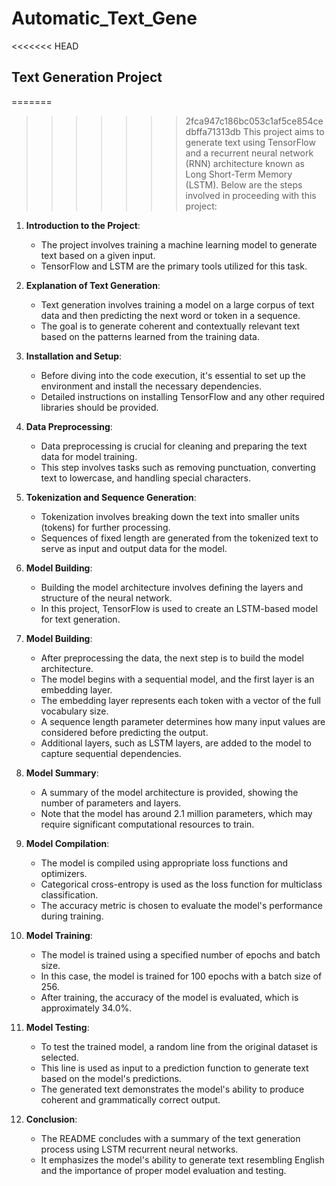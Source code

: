 # Automatic_Text_Gene

<<<<<<< HEAD

## Text Generation Project

=======
>>>>>>> 2fca947c186bc053c1af5ce854cedbffa71313db
This project aims to generate text using TensorFlow and a recurrent neural network (RNN) architecture known as Long Short-Term Memory (LSTM). Below are the steps involved in proceeding with this project:

1. **Introduction to the Project**:
   - The project involves training a machine learning model to generate text based on a given input.
   - TensorFlow and LSTM are the primary tools utilized for this task.

2. **Explanation of Text Generation**:
   - Text generation involves training a model on a large corpus of text data and then predicting the next word or token in a sequence.
   - The goal is to generate coherent and contextually relevant text based on the patterns learned from the training data.

3. **Installation and Setup**:
   - Before diving into the code execution, it's essential to set up the environment and install the necessary dependencies.
   - Detailed instructions on installing TensorFlow and any other required libraries should be provided.

4. **Data Preprocessing**:
   - Data preprocessing is crucial for cleaning and preparing the text data for model training.
   - This step involves tasks such as removing punctuation, converting text to lowercase, and handling special characters.

5. **Tokenization and Sequence Generation**:
   - Tokenization involves breaking down the text into smaller units (tokens) for further processing.
   - Sequences of fixed length are generated from the tokenized text to serve as input and output data for the model.

6. **Model Building**:
   - Building the model architecture involves defining the layers and structure of the neural network.
   - In this project, TensorFlow is used to create an LSTM-based model for text generation.


7. **Model Building**:
   - After preprocessing the data, the next step is to build the model architecture.
   - The model begins with a sequential model, and the first layer is an embedding layer.
   - The embedding layer represents each token with a vector of the full vocabulary size.
   - A sequence length parameter determines how many input values are considered before predicting the output.
   - Additional layers, such as LSTM layers, are added to the model to capture sequential dependencies.

8. **Model Summary**:
   - A summary of the model architecture is provided, showing the number of parameters and layers.
   - Note that the model has around 2.1 million parameters, which may require significant computational resources to train.

9. **Model Compilation**:
   - The model is compiled using appropriate loss functions and optimizers.
   - Categorical cross-entropy is used as the loss function for multiclass classification.
   - The accuracy metric is chosen to evaluate the model's performance during training.

10. **Model Training**:
    - The model is trained using a specified number of epochs and batch size.
    - In this case, the model is trained for 100 epochs with a batch size of 256.
    - After training, the accuracy of the model is evaluated, which is approximately 34.0%.

11. **Model Testing**:
    - To test the trained model, a random line from the original dataset is selected.
    - This line is used as input to a prediction function to generate text based on the model's predictions.
    - The generated text demonstrates the model's ability to produce coherent and grammatically correct output.

12. **Conclusion**:
    - The README concludes with a summary of the text generation process using LSTM recurrent neural networks.
    - It emphasizes the model's ability to generate text resembling English and the importance of proper model evaluation and testing.

